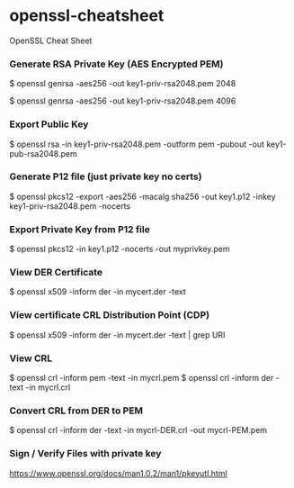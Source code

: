 # openssl-cheatsheet
OpenSSL Cheat Sheet


### Generate RSA Private Key (AES Encrypted PEM)
$ openssl genrsa -aes256 -out key1-priv-rsa2048.pem 2048

$ openssl genrsa -aes256 -out key1-priv-rsa2048.pem 4096

### Export Public Key
$ openssl rsa -in key1-priv-rsa2048.pem -outform pem -pubout -out key1-pub-rsa2048.pem 

### Generate P12 file (just private key no certs)
$ openssl pkcs12 -export -aes256 -macalg sha256 -out key1.p12 -inkey key1-priv-rsa2048.pem -nocerts 

### Export Private Key from P12 file
$ openssl pkcs12 -in key1.p12 -nocerts -out myprivkey.pem



### View DER Certificate
$ openssl x509 -inform der -in mycert.der -text 

### View certificate CRL Distribution Point (CDP)
$ openssl x509 -inform der -in mycert.der -text | grep URI 

### View CRL
$ openssl crl -inform pem -text -in mycrl.pem 
$ openssl crl -inform der -text -in mycrl.crl 

### Convert CRL from DER to PEM
$ openssl crl -inform der -text -in mycrl-DER.crl -out mycrl-PEM.pem

### Sign / Verify Files with private key
https://www.openssl.org/docs/man1.0.2/man1/pkeyutl.html


